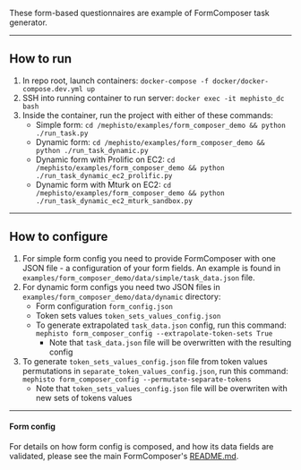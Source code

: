 These form-based questionnaires are example of FormComposer task generator.

---

## How to run

1. In repo root, launch containers: `docker-compose -f docker/docker-compose.dev.yml up`
2. SSH into running container to run server: `docker exec -it mephisto_dc bash`
3. Inside the container, run the project with either of these commands:
    - Simple form: `cd /mephisto/examples/form_composer_demo && python ./run_task.py`
    - Dynamic form: `cd /mephisto/examples/form_composer_demo && python ./run_task_dynamic.py`
    - Dynamic form with Prolific on EC2: `cd /mephisto/examples/form_composer_demo && python ./run_task_dynamic_ec2_prolific.py`
    - Dynamic form with Mturk on EC2: `cd /mephisto/examples/form_composer_demo && python ./run_task_dynamic_ec2_mturk_sandbox.py`

---

## How to configure

1. For simple form config you need to provide FormComposer with one JSON file - a configuration of your form fields. An example is found in `examples/form_composer_demo/data/simple/task_data.json` file.
2. For dynamic form configs you need two JSON files in `examples/form_composer_demo/data/dynamic` directory:
   - Form configuration `form_config.json`
   - Token sets values `token_sets_values_config.json`
   - To generate extrapolated `task_data.json` config, run this command: `mephisto form_composer_config --extrapolate-token-sets True`
       - Note that `task_data.json` file will be overwritten with the resulting config
3. To generate `token_sets_values_config.json` file from token values permutations in `separate_token_values_config.json`, run this command: `mephisto form_composer_config --permutate-separate-tokens`
    - Note that `token_sets_values_config.json` file will be overwriten with new sets of tokens values

---

#### Form config

For details on how form config is composed, and how its data fields are validated, please see the main FormComposer's [README.md](/mephisto/generators/form_composer/README.md).
